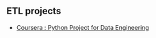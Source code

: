 ## ETL projects
* [Coursera : Python Project for Data Engineering](https://www.coursera.org/learn/python-project-for-data-engineering/ungradedLti/h0tUd/hands-on-lab-extract-transform-load-etl)
